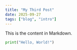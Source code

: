 ```yaml
---
title: "My Third Post"
date: 2025-09-27
tags: ["blog", "intro"]
---
```

This is the content in Markdown.

```python
print("Hello, World!")
```